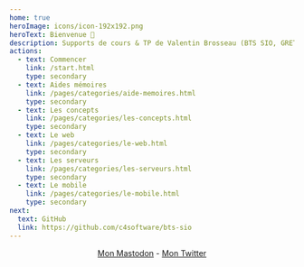 ```yaml
---
home: true
heroImage: icons/icon-192x192.png
heroText: Bienvenue 👋
description: Supports de cours & TP de Valentin Brosseau (BTS SIO, GRETA, MyDigitalSchool, ESEO, etc)
actions:
  - text: Commencer
    link: /start.html
    type: secondary
  - text: Aides mémoires
    link: /pages/categories/aide-memoires.html
    type: secondary
  - text: Les concepts
    link: /pages/categories/les-concepts.html
    type: secondary
  - text: Le web
    link: /pages/categories/le-web.html
    type: secondary
  - text: Les serveurs
    link: /pages/categories/les-serveurs.html
    type: secondary
  - text: Le mobile
    link: /pages/categories/le-mobile.html
    type: secondary
next:
  text: GitHub
  link: https://github.com/c4software/bts-sio
---
```


<center>
  <a rel="me" href="https://mastodon.gougere.fr/@c4software">Mon Mastodon</a> - <a rel="me" href="https://twitter.com/c4software">Mon Twitter</a>
</center>
